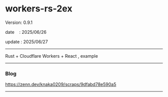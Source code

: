 ﻿# workers-rs-2ex

 Version: 0.9.1

 date    : 2025/06/26  

 update : 2025/06/27

***

Rust + Cloudflare Workers +  React , example


***
### Blog

https://zenn.dev/knaka0209/scraps/9dfabd78e590a5

***


